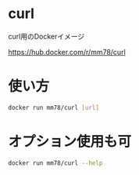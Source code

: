# curl
curl用のDockerイメージ

https://hub.docker.com/r/mm78/curl

# 使い方
```sh
docker run mm78/curl [url]
```

# オプション使用も可
```sh
docker run mm78/curl --help
```